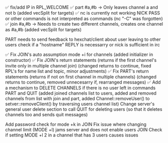 ✅ fix/add IP in RPL_WELCOME
✅ part #a,#b -> Only leaves channel a and not b
	(added vecSplit for targets)
✅ nc is currently not working NICK PASS or other commands is not interpreted as commands
	(nc "-C" was forgotten)
✅ join #a,#b -> Needs to create two different channels, creates one channel as #a,#b
	(added vecSplit for targets)

PART needs to send feedback to hexchat/client about user leaving to other users
check if a "hostname" REPLY is necessarry or nick is sufficient in irc

✅ Fix JOIN's auto assumption mode +i for channels
	(added initializer in constructor)
✅ Fix JOIN's return statements (returns if the first channel's invite only in multiple channel join)
	(changed returns to continue, fixed RPL's for name list and topic, minor adjustments)
✅ Fix PART's return statements (returns if not on first channel in multiple channels)
	(changed returns to continue, removed unnecesarry if, rearranged messages)
✅ Add a mechanism to DELETE CHANNELS if there is no user left in commands PART and QUIT
	(added joined channels list to users, added and removed channels from list with join and part,
	added Channel::removeUser() to setver::removeClient() by traversing users channel list)
Change server's general user delete section to call QUIT for deleting users (so that it deletes channels too and sends quit messages)

Add password check for mode +k in JOIN
Fix issue where changing channel limit (MODE +l) jams server and does not enable users JOIN
Check if setting MODE +l 2 in a channel that has 3 users causes issues
